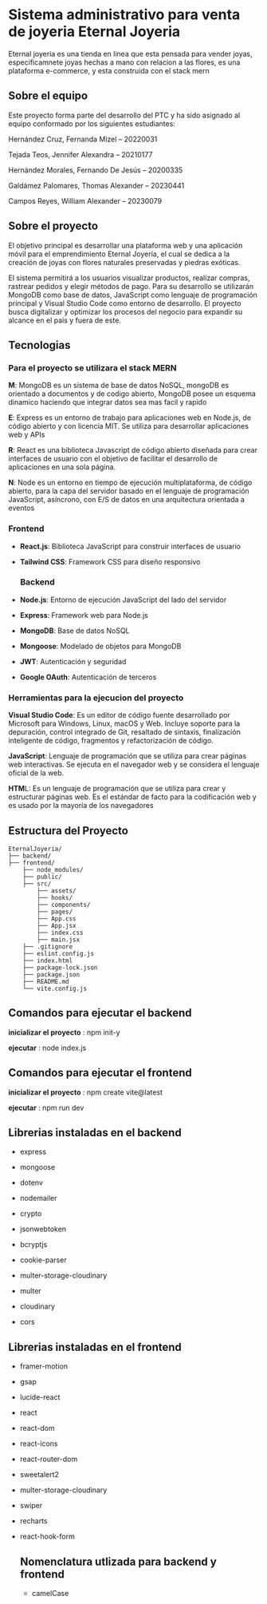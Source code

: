 # Sistema administrativo para venta de joyeria Eternal Joyeria

 Eternal joyeria es una tienda en linea que esta pensada para vender joyas, especificamnete joyas hechas a mano con relacion a las flores, es una plataforma e-commerce, y esta construida con el stack mern 
 
## Sobre el equipo

Este proyecto forma parte del desarrollo del PTC y ha sido asignado al equipo conformado por los siguientes estudiantes:


Hernández Cruz, Fernanda Mizel – 20220031


Tejada Teos, Jennifer Alexandra – 20210177


Hernández Morales, Fernando De Jesús – 20200335


Galdámez Palomares, Thomas Alexander – 20230441


Campos Reyes, William Alexander – 20230079


## Sobre el proyecto

El objetivo principal es desarrollar una plataforma web y una aplicación móvil para el emprendimiento Eternal Joyería, el cual se dedica a la creación de joyas con flores naturales preservadas y piedras exóticas.


El sistema permitirá a los usuarios visualizar productos, realizar compras, rastrear pedidos y elegir métodos de pago. Para su desarrollo se utilizarán MongoDB como base de datos, JavaScript como lenguaje de programación principal y Visual Studio Code como entorno de desarrollo. El proyecto busca digitalizar y optimizar los procesos del negocio para expandir su alcance en el país y fuera de este.


## Tecnologias


### Para el proyecto se utilizara el stack MERN 

**M**: MongoDB es un sistema de base de datos NoSQL, mongoDB es orientado a documentos y de codigo abierto, MongoDB posee un esquema dinamico haciendo que integrar datos sea mas facil y rapido

**E**: Express es un entorno de trabajo para aplicaciones web en Node.js, de código abierto y con licencia MIT. Se utiliza para desarrollar aplicaciones web y APIs

**R**: React es una biblioteca Javascript de código abierto diseñada para crear interfaces de usuario con el objetivo de facilitar el desarrollo de aplicaciones en una sola página. 

**N**: Node es un entorno en tiempo de ejecución multiplataforma, de código abierto, para la capa del servidor basado en el lenguaje de programación JavaScript, asíncrono, con E/S de datos en una arquitectura orientada a eventos 


### Frontend
- **React.js**: Biblioteca JavaScript para construir interfaces de usuario
- **Tailwind CSS**: Framework CSS para diseño responsivo

  ### Backend
- **Node.js**: Entorno de ejecución JavaScript del lado del servidor
- **Express**: Framework web para Node.js
- **MongoDB**: Base de datos NoSQL
- **Mongoose**: Modelado de objetos para MongoDB
- **JWT**: Autenticación y seguridad
- **Google OAuth**: Autenticación de terceros

### Herramientas para la ejecucion del proyecto

**Visual Studio Code**: Es un editor de código fuente desarrollado por Microsoft para Windows, Linux, macOS y Web. Incluye soporte para la depuración, control integrado de Git, resaltado de sintaxis, finalización inteligente de código, fragmentos y refactorización de código.

**JavaScript**: Lenguaje de programación que se utiliza para crear páginas web interactivas. Se ejecuta en el navegador web y se considera el lenguaje oficial de la web. 

**HTM**L: Es un lenguaje de programación que se utiliza para crear y estructurar páginas web. Es el estándar de facto para la codificación web y es usado por la mayoría de los navegadores
## Estructura del Proyecto

```
EternalJoyeria/
├── backend/
├── frontend/
    ├── node_modules/
    ├── public/
    ├── src/
        ├── assets/
        ├── hooks/
        ├── components/
        ├── pages/
        ├── App.css
        ├── App.jsx
        ├── index.css
        ├── main.jsx
    ├── .gitignore
    ├── eslint.config.js
    ├── index.html
    ├── package-lock.json
    ├── package.json
    ├── README.md
    └── vite.config.js
```


## Comandos para ejecutar el backend
**inicializar el proyecto** : npm init-y

**ejecutar** : node index.js


## Comandos para ejecutar el frontend
**inicializar el proyecto** : npm create vite@latest

**ejecutar** : npm run dev



## Librerias instaladas en el backend


- express

- mongoose

- dotenv

- nodemailer

- crypto

- jsonwebtoken

- bcryptjs

- cookie-parser

- multer-storage-cloudinary

- multer

- cloudinary

- cors

 
 ## Librerias instaladas en el frontend


- framer-motion

- gsap

- lucide-react

- react

- react-dom

- react-icons

- react-router-dom

- sweetalert2

- multer-storage-cloudinary

- swiper

- recharts

- react-hook-form

  ## Nomenclatura utlizada para backend y frontend

  - camelCase





